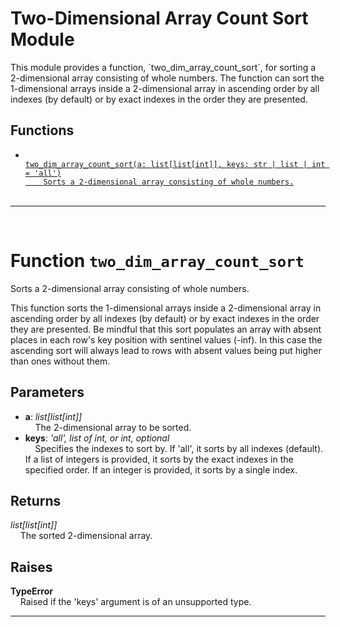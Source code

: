 <h1>Two-Dimensional Array Count Sort Module</h1>
  This module provides a function, `two_dim_array_count_sort`, for sorting a 2-dimensional array consisting of whole numbers. The function can sort the 1-dimensional arrays inside a 2-dimensional array in ascending order by all indexes (by default) or by exact indexes in the order they are presented.  
<h2>Functions</h2>
<ul>
<li> <a href='#function-two_dim_array_count_sort'><code>
two_dim_array_count_sort(a: list[list[int]], keys: str | list | int = 'all')
    Sorts a 2-dimensional array consisting of whole numbers.
</code></a> <br> </li>
</ul>

______________________________________________________________________

<div style="page-break-after: always; visibility: hidden"></div>
<br>
<h1 id="function-two_dim_array_count_sort">
<strong>Function</strong>
<code>two_dim_array_count_sort</code></h1>
Sorts a 2-dimensional array consisting of whole numbers.

This function sorts the 1-dimensional arrays inside a 2-dimensional array
in ascending order by all indexes (by default) or by exact indexes
in the order they are presented. Be mindful that this sort populates
an array with absent places in each row's key position with sentinel
values (-inf). In this case the ascending sort will always lead to rows
with absent values being put higher than ones without them.

<h2>Parameters</h2>
<ul>
<li> <strong>a</strong>: <em>list[list[int]]</em> <br>
&nbsp;&nbsp;&nbsp;&nbsp;The 2-dimensional array to be sorted. <br></li>
<li> <strong>keys</strong>: <em>'all', list of int, or int, optional</em> <br>
&nbsp;&nbsp;&nbsp;&nbsp;Specifies the indexes to sort by. If 'all', it sorts by all indexes (default). If a list of integers is provided, it sorts by the exact indexes in the specified order. If an integer is provided, it sorts by a single index. <br></li>
</ul>
<h2>Returns</h2>
<em>list[list[int]]</em> <br>
&nbsp;&nbsp;&nbsp;&nbsp;The sorted 2-dimensional array.   <br>
<h2>Raises</h2>
<strong>TypeError</strong> <br>
&nbsp;&nbsp;&nbsp;&nbsp;Raised if the 'keys' argument is of an unsupported type. <br>

______________________________________________________________________
